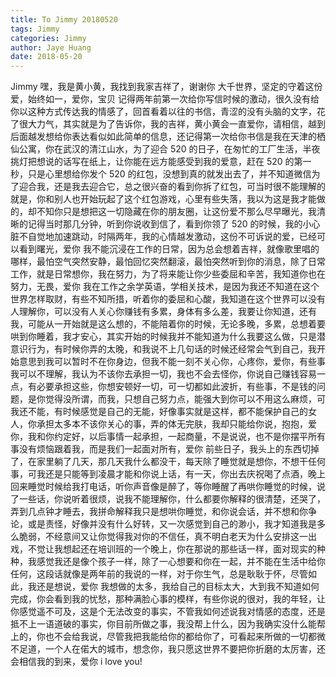 ```yaml
---
title: To Jimmy 20180520
tags: Jimmy
categories: Jimmy
author: Jaye Huang
date: 2018-05-20
---
```


Jimmy
嘿，我是黄小黄，我找到我家吉祥了，谢谢你
大千世界，坚定的守着这份爱，始终如一，爱你，宝贝
记得两年前第一次给你写信时候的激动，很久没有给你以这种方式传达我的情感了，回首看着以往的书信，青涩的没有头脑的文字，花了很大力气，其实就是为了告诉你，我的吉祥，黄小黄会一直爱你，请相信，越到后面越发想给你表达看似如此简单的信息，还记得第一次给你书信是我在天津的栖仙公寓，你在武汉的清江山水，为了迎合 520 的日子，在匆忙的工厂生活，半夜挑灯把想说的话写在纸上，让你能在远方能感受到我的爱意，赶在 520 的第一秒，只是心里想给你发个 520 的红包，没想到真的就发出去了，并不知道微信为了迎合我，还是我去迎合它，总之很兴奋的看到你拆了红包，可当时很不能理解的就是，你和别人也开始玩起了这个红包游戏，心里有些失落，我以为这是我才能做的，却不知你只是想把这一切隐藏在你的朋友圈，让这份爱不那么尽早曝光，我清晰的记得当时那几分钟，听到你说收到信了，看到你领了 520 的时候，我的小心脏不自觉地加速跳动，时隔两年，我的心情越发激动，这份不可诉说的爱，已经可以看到曙光，爱你
我不能沉浸在工作的日常，因为总会想着吉祥，就像歌里唱的哪样，最怕空气突然安静，最怕回忆突然翻滚，最怕突然听到你的消息，除了日常工作，就是日常想你，我在努力，为了将来能让你少些委屈和辛苦，我知道你也在努力，无畏，爱你
我在工作之余学英语，学相关技术，是因为我还不知道在这个世界怎样取财，有些不知所措，听着你的委屈和心酸，我知道在这个世界可以没有人理解你，可以没有人关心你赚钱有多累，身体有多么差，我要让你知道，还有我，可能从一开始就是这么想的，不能陪着你的时候，无论多晚，多累，总想着要哄到你睡着，我才安心，其实开始的时候我并不能知道为什么我要这么做，只是潜意识行为，有时候你弄的太晚，和我说不上几句话的时候还经常会气到自己，我开始意思到我可以暂时不在你身边，但我不能一刻不关心你，心疼你，爱你，有些事我可以不理解，我认为不该你去承担一切，我也不会去怪你，你说自己赚钱容易一点，有必要承担这些，你想安顿好一切，可一切都如此波折，有些事，不是钱的问题，是你觉得没所谓，而我，只想自己努力点，能强大到你可以不用这么麻烦，可我还不能，有时候感觉是自己的无能，好像事实就是这样，都不能保护自己的女人，你承担太多本不该你关心的事，弄的体无完肤，我却只能给你说，抱抱，爱你，我和你约定好，以后事情一起承担，一起商量，不是说说，也不是你摆平所有事没有烦恼跟着我，而是我们一起面对所有，爱你
前些日子，我头上的东西切掉了，在家里躺了几天，那几天我什么都没干，每天除了睡觉就是想你，不想干任何事，可我还是只能等到凌晨才能和你说上话，有一天，你出去庆祝喝了点酒，晚上回来睡觉时候给我打电话，听你声音像是醉了，等你睡醒了再哄你睡觉的时候，说了一些话，你说听着很烦，说我不能理解你，什么都要你解释的很清楚，还哭了，弄到几点钟才睡去，我拼命解释我只是想哄你睡觉，和你说会话，并不想和你争论，或是责怪，好像并没有什么好转，又一次感觉到自己的渺小，我才知道我是多么脆弱，不经意间又让你觉得我对你的不信任，真不明白老天为什么安排这一出戏，不觉让我想起还在培训班的一个晚上，你在那说的那些话一样，面对现实的种种，我感觉我还是像个孩子一样，除了一心想要和你在一起，并不能在生活中给你任何，这段话就像是两年前的我说的一样，对于你生气，总是耿耿于怀，尽管如此，我还是想说，爱你
我想做的太多，我给自己的目标太大，大到我不知道如何完成，你会看到我的忧愁，那种满脸心事的模样，有些你说的很对，我的年轻，让你感觉遥不可及，这是个无法改变的事实，不管我如何述说我对情感的态度，还是抵不上一语道破的事实，你目前所做之事，我没帮上什么，因为我确实没什么能帮上的，你也不会给我说，尽管我把我能给你的都给你了，可看起来所做的一切都微不足道，一个人在偌大的城市，想念你，我只愿这世界不要把你折磨的太厉害，还会相信我的到来，爱你
i love you!

